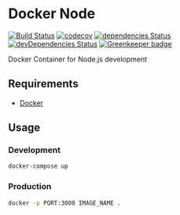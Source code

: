 # Docker Node

[![Build Status](https://travis-ci.org/marcobiedermann/docker-node.svg?branch=master)](https://travis-ci.org/marcobiedermann/docker-node)
[![codecov](https://codecov.io/gh/marcobiedermann/docker-node/branch/master/graph/badge.svg)](https://codecov.io/gh/marcobiedermann/docker-node)
[![dependencies Status](https://david-dm.org/marcobiedermann/docker-node/status.svg)](https://david-dm.org/marcobiedermann/docker-node)
[![devDependencies Status](https://david-dm.org/marcobiedermann/docker-node/dev-status.svg)](https://david-dm.org/marcobiedermann/docker-node?type=dev) [![Greenkeeper badge](https://badges.greenkeeper.io/marcobiedermann/docker-node.svg)](https://greenkeeper.io/)

Docker Container for Node.js development

## Requirements

* [Docker](https://www.docker.com/)

## Usage

### Development

```sh
docker-compose up
```

### Production

```sh
docker -p PORT:3000 IMAGE_NAME .
```

